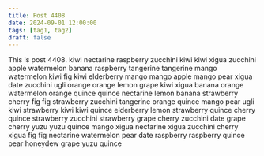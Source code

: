 ```yaml
---
title: Post 4408
date: 2024-09-01 12:00:00
tags: [tag1, tag2]
draft: false
---
```

This is post 4408.
kiwi
nectarine
raspberry
zucchini
kiwi
kiwi
xigua
zucchini
apple
watermelon
banana
raspberry
tangerine
tangerine
mango
watermelon
kiwi
fig
kiwi
elderberry
mango
mango
apple
mango
pear
xigua
date
zucchini
ugli
orange
orange
lemon
grape
kiwi
xigua
banana
orange
watermelon
orange
quince
quince
nectarine
lemon
banana
strawberry
cherry
fig
fig
strawberry
zucchini
tangerine
orange
quince
mango
pear
ugli
kiwi
strawberry
kiwi
kiwi
quince
elderberry
lemon
strawberry
quince
cherry
quince
strawberry
zucchini
strawberry
grape
cherry
zucchini
date
grape
cherry
yuzu
yuzu
quince
mango
xigua
nectarine
xigua
zucchini
cherry
xigua
fig
fig
nectarine
watermelon
pear
date
raspberry
raspberry
quince
pear
honeydew
grape
yuzu
quince
